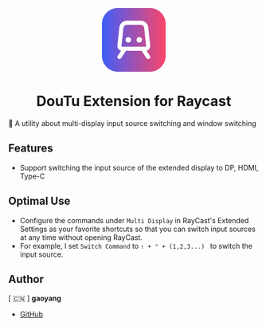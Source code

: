 <p align="center">
  <img src="assets/icon.png" height="128" width="128">
  <h1 align="center">DouTu Extension for Raycast</h1>
</p>

🌟 A utility about multi-display input source switching and window switching

## Features

- Support switching the input source of the extended display to DP, HDMI, Type-C

## Optimal Use

- Configure the commands under `Multi Display` in RayCast's Extended Settings as your favorite shortcuts so that you can switch input sources at any time without opening RayCast.
- For example, I set `Switch Command` to `⇧ + ⌃ + (1,2,3...) ` to switch the input source.

## Author

[ 🇨🇳 ] **gaoyang**

- [GitHub](https://www.github.com/gaoyang)
